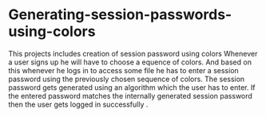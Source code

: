 # Generating-session-passwords-using-colors
This projects includes creation of session password using colors
Whenever a user signs up he will have to choose a equence of colors.
And based on this whenever he logs in to access some file he has to enter a session password using the previously chosen 
sequence of colors.
The session password gets generated using an algorithm which the user has to enter.
If the entered password matches the internally generated session password then the user gets logged in successfully .
